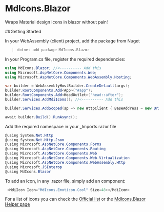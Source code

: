 # MdIcons.Blazor
Wraps Material design icons in blazor without pain!

##Getting Started

In your WebAssembly (client) project, add the package from Nuget

> ```bash
> dotnet add package MdIcons.Blazor
> ```

In your Program.cs file, register the required dependencies: 

````csharp
using MdIcons.Blazor; //<---------- Add this
using Microsoft.AspNetCore.Components.Web;
using Microsoft.AspNetCore.Components.WebAssembly.Hosting;

var builder = WebAssemblyHostBuilder.CreateDefault(args);
builder.RootComponents.Add<App>("#app");
builder.RootComponents.Add<HeadOutlet>("head::after");
builder.Services.AddMdiIcons(); //<---------- Add this

builder.Services.AddScoped(sp => new HttpClient { BaseAddress = new Uri(builder.HostEnvironment.BaseAddress) });

await builder.Build().RunAsync();

````



Add the required namespace in your _Imports.razor file

```csharp
@using System.Net.Http
@using System.Net.Http.Json
@using Microsoft.AspNetCore.Components.Forms
@using Microsoft.AspNetCore.Components.Routing
@using Microsoft.AspNetCore.Components.Web
@using Microsoft.AspNetCore.Components.Web.Virtualization
@using Microsoft.AspNetCore.Components.WebAssembly.Http
@using Microsoft.JSInterop
@using MdIcons.Blazor
```



To add an icon, in any .razor file, simply add an <MdiIcon/>  component:

````csharp
 <MdiIcon Icon="MdIcons.Emoticon.Cool" Size=48></MdiIcon>
````



For a list of icons you can check the [Official list](https://materialdesignicons.com/) or the [MdIcons.Blazor Helper page](https://davidnajar.github.io/MdIcons.Blazor/)

